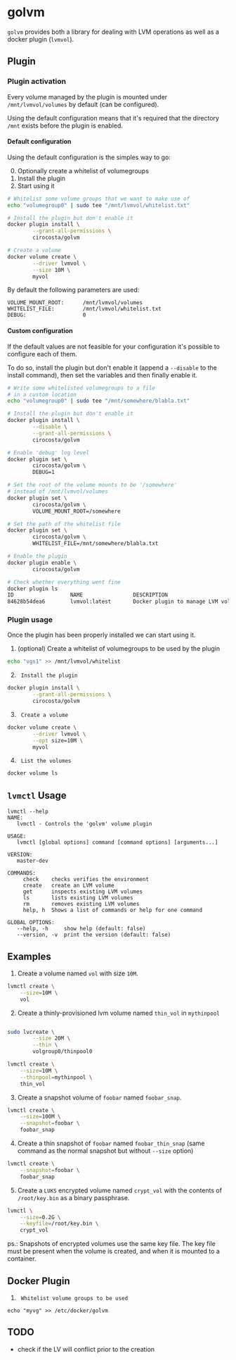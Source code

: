 # golvm

`golvm` provides both a library for dealing with LVM operations as well as a docker plugin (`lvmvol`).

## Plugin

### Plugin activation

Every volume managed by the plugin is mounted under `/mnt/lvmvol/volumes` by default (can be configured). 

Using the default configuration means that it's required that the directory `/mnt` exists before the plugin is enabled.


#### Default configuration

Using the default configuration is the simples way to go:

0. Optionally create a whitelist of volumegroups
1. Install the plugin
2. Start using it


```sh
# Whitelist some volume groups that we want to make use of
echo "volumegroup0" | sudo tee "/mnt/lvmvol/whitelist.txt"

# Install the plugin but don't enable it
docker plugin install \
        --grant-all-permissions \
        cirocosta/golvm

# Create a volume
docker volume create \
        --driver lvmvol \
        --size 10M \
        myvol
```

By default the following parameters are used:

```
VOLUME_MOUNT_ROOT:      /mnt/lvmvol/volumes
WHITELIST_FILE:         /mnt/lvmvol/whitelist.txt
DEBUG:                  0
```


#### Custom configuration

If the default values are not feasible for your configuration it's possible to configure each of them. 

To do so, install the plugin but don't enable it (append a `--disable` to the install command), then set the variables and then finally enable it.


```sh
# Write some whitelisted volumegroups to a file
# in a custom location
echo "volumegroup0" | sudo tee "/mnt/somewhere/blabla.txt"

# Install the plugin but don't enable it
docker plugin install \
        --disable \
        --grant-all-permissions \
        cirocosta/golvm

# Enable 'debug' log level
docker plugin set \
        cirocosta/golvm \
        DEBUG=1

# Set the root of the volume mounts to be '/somewhere'
# instead of /mnt/lvmvol/volumes
docker plugin set \
        cirocosta/golvm \
        VOLUME_MOUNT_ROOT=/somewhere

# Set the path of the whitelist file
docker plugin set \
        cirocosta/golvm \
        WHITELIST_FILE=/mnt/somewhere/blabla.txt

# Enable the plugin
docker plugin enable \
        cirocosta/golvm

# Check whether everything went fine
docker plugin ls
ID                  NAME                DESCRIPTION                           ENABLED
84628b54dea6        lvmvol:latest       Docker plugin to manage LVM volumes   true
```

### Plugin usage

Once the plugin has been properly installed we can start using it.

1. (optional) Create a whitelist of volumegroups to be used by the plugin

```sh
echo "vgs1" >> /mnt/lvmvol/whitelist
```

2.      Install the plugin

```sh
docker plugin install \
        --grant-all-permissions \
        cirocosta/golvm
```

3.      Create a volume

```sh
docker volume create \
        --driver lvmvol \
        --opt size=10M \
        myvol
```

4.      List the volumes

```sh
docker volume ls
``` 

## `lvmctl` Usage

```
lvmctl --help
NAME:
   lvmctl - Controls the 'golvm' volume plugin

USAGE:
   lvmctl [global options] command [command options] [arguments...]

VERSION:
   master-dev

COMMANDS:
     check    checks verifies the environment
     create   create an LVM volume
     get      inspects existing LVM volumes
     ls       lists existing LVM volumes
     rm       removes existing LVM volumes
     help, h  Shows a list of commands or help for one command

GLOBAL OPTIONS:
   --help, -h     show help (default: false)
   --version, -v  print the version (default: false)
``` 

## Examples

1.	Create a volume named `vol` with size `10M`.

```sh
lvmctl create \
	--size=10M \
	vol
```


2. 	Create a thinly-provisioned lvm volume named `thin_vol` in `mythinpool`

```sh

sudo lvcreate \
        --size 20M \
        --thin \
        volgroup0/thinpool0

lvmctl create \
	--size=10M \
	--thinpool=mythinpool \
	thin_vol
```


3. 	Create a snapshot volume of `foobar` named `foobar_snap`. 

```sh
lvmctl create \
	--size=100M \
	--snapshot=foobar \
	foobar_snap
```


4.	Create a thin snapshot of `foobar` named `foobar_thin_snap` (same command as the normal snapshot but without `--size` option)

```sh
lvmctl create \
	--snapshot=foobar \
	foobar_snap
```

5.	Create a `LUKS` encrypted volume named `crypt_vol` with the contents of `/root/key.bin` as a binary passphrase. 

```sh
lvmctl \
	--size=0.2G \
	--keyfile=/root/key.bin \
	crypt_vol
```

ps.: Snapshots of encrypted volumes use the same key file. The key file must be present when the volume is created, and when it is mounted to a container.


## Docker Plugin

1.      Whitelist volume groups to be used

```
echo "myvg" >> /etc/docker/golvm
```


## TODO

- check if the LV will conflict prior to the creation

